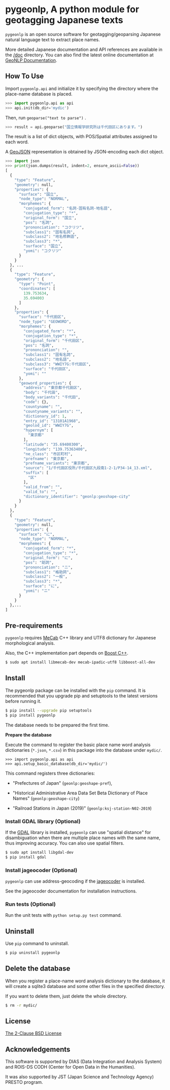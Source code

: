 # pygeonlp, A python module for geotagging Japanese texts

`pygeonlp` is an open source software for geotagging/geoparsing 
Japanese natural language text to extract place names.

More detailed Japanese documentation and API references are available
in the [/doc](./doc/) directory.
You can also find the latest online documentation at
[GeoNLP Documentation](https://geonlp.ex.nii.ac.jp/doc/pygeonlp/).

## How To Use

Import `pygeonlp.api` and initialize it by specifying the directory
where the place-name database is placed.

```python
>>> import pygeonlp.api as api
>>> api.init(db_dir='mydic')
```

Then, run `geoparse("text to parse")` .

```python
>>> result = api.geoparse("国立情報学研究所は千代田区にあります。")
```

The result is a list of dict objects, with POS/Spatial attributes
assigned to each word.

A [GeoJSON](https://tools.ietf.org/html/rfc7946#section-3.2)
representation is obtained by JSON-encoding each dict object.

```python
>>> import json
>>> print(json.dumps(result, indent=2, ensure_ascii=False))
[
  {
    "type": "Feature",
    "geometry": null,
    "properties": {
      "surface": "国立",
      "node_type": "NORMAL",
      "morphemes": {
        "conjugated_form": "名詞-固有名詞-地名語",
        "conjugation_type": "*",
        "original_form": "国立",
        "pos": "名詞",
        "prononciation": "コクリツ",
        "subclass1": "固有名詞",
        "subclass2": "地名修飾語",
        "subclass3": "*",
        "surface": "国立",
        "yomi": "コクリツ"
      }
    }
  }, ... 
  {
    "type": "Feature",
    "geometry": {
      "type": "Point",
      "coordinates": [
        139.753634,
        35.694003
      ]
    },
    "properties": {
      "surface": "千代田区",
      "node_type": "GEOWORD",
      "morphemes": {
        "conjugated_form": "*",
        "conjugation_type": "*",
        "original_form": "千代田区",
        "pos": "名詞",
        "prononciation": "",
        "subclass1": "固有名詞",
        "subclass2": "地名語",
        "subclass3": "WWIY7G:千代田区",
        "surface": "千代田区",
        "yomi": ""
      },
      "geoword_properties": {
        "address": "東京都千代田区",
        "body": "千代田",
        "body_variants": "千代田",
        "code": {},
        "countyname": "",
        "countyname_variants": "",
        "dictionary_id": 1,
        "entry_id": "13101A1968",
        "geolod_id": "WWIY7G",
        "hypernym": [
          "東京都"
        ],
        "latitude": "35.69400300",
        "longitude": "139.75363400",
        "ne_class": "市区町村",
        "prefname": "東京都",
        "prefname_variants": "東京都",
        "source": "1/千代田区役所/千代田区九段南1-2-1/P34-14_13.xml",
        "suffix": [
          "区"
        ],
        "valid_from": "",
        "valid_to": "",
        "dictionary_identifier": "geonlp:geoshape-city"
      }
    }
  },
  {
    "type": "Feature",
    "geometry": null,
    "properties": {
      "surface": "に",
      "node_type": "NORMAL",
      "morphemes": {
        "conjugated_form": "*",
        "conjugation_type": "*",
        "original_form": "に",
        "pos": "助詞",
        "prononciation": "ニ",
        "subclass1": "格助詞",
        "subclass2": "一般",
        "subclass3": "*",
        "surface": "に",
        "yomi": "ニ"
      }
    }
  },...
]
```

## Pre-requirements

`pygeonlp` requires [MeCab](https://taku910.github.io/mecab/) C++ library and UTF8 dictionary for Japanese morphological analysis.

Also, the C++ implementation part depends on [Boost C++](https://www.boost.org/).

```sh
$ sudo apt install libmecab-dev mecab-ipadic-utf8 libboost-all-dev
```

## Install

The pygeonlp package can be installed with the `pip` command.
It is recommended that you upgrade pip and setuptools to
the latest versions before running it.

```sh
$ pip install --upgrade pip setuptools
$ pip install pygeonlp
```

The database needs to be prepared the first time.

**Prepare the database**

Execute the command to register the basic place name word analysis dictionaries
(`*.json`, `*.csv`) in this package into the database under `mydic/`.

```
>>> import pygeonlp.api as api
>>> api.setup_basic_database(db_dir='mydic/')
```

This command registers three dictionaries:

- "Prefectures of Japan" (`geonlp:geoshape-pref`),

- "Historical Administrative Area Data Set Beta Dictionary of Place Names" (`geonlp:geoshape-city`)

- "Railroad Stations in Japan (2019)" (`geonlp:ksj-station-N02-2019`)


### Install GDAL library (Optional)

If the [GDAL](https://pypi.org/project/GDAL/) library is installed,
`pygeonlp` can use "spatial distance" for disambiguation
when there are multiple place names with the same name, thus improving accuracy.
You can also use spatial filters.

```sh
$ sudo apt install libgdal-dev
$ pip install gdal
```

### Install jageocoder (Optional)

`pygeonlp` can use address-geocoding if
the [jageocoder](https://pypi.org/project/jageocoder/) is installed.

See the jageocoder documentation for installation instructions.

### Run tests (Optional)

Run the unit tests with `python setup.py test` command.


## Uninstall

Use `pip` command to uninstall.

```sh
$ pip uninstall pygeonlp
```

## Delete the database

When you register a place-name word analysis dictionary to the database,
it will create a sqlite3 database and some other files in the specified directory.

If you want to delete them, just delete the whole directory.

```sh
$ rm -r mydic/
```

## License

[The 2-Clause BSD License](https://licenses.opensource.jp/BSD-2-Clause/BSD-2-Clause.html)

## Acknowledgements

This software is supported by DIAS (Data Integration and Analysis System) and
ROIS-DS CODH (Center for Open Data in the Humanities).

It was also supported by JST (Japan Science and Technology Agency) PRESTO program.
